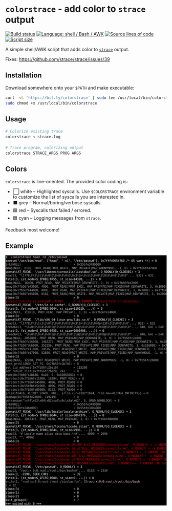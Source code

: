 `colorstrace` - add color to `strace` output
============================================

[![Build status](https://img.shields.io/github/actions/workflow/status/kernc/colorstrace/ci.yml?branch=master&style=for-the-badge)](https://github.com/kernc/colorstrace/actions)
[![Language: shell / Bash / AWK](https://img.shields.io/badge/lang-Shell-peachpuff?style=for-the-badge)](https://github.com/kernc/colorstrace)
[![Source lines of code](https://img.shields.io/endpoint?url=https%3A%2F%2Fghloc.vercel.app%2Fapi%2Fkernc%2Fcolorstrace%2Fbadge?filter=colorstrace%26format=human&style=for-the-badge&label=SLOC&color=skyblue)](https://ghloc.vercel.app/kernc/colorstrace)
[![Script size](https://img.shields.io/github/size/kernc/colorstrace/colorstrace?style=for-the-badge&color=skyblue)](https://github.com/kernc/colorstrace)

A simple shell/AWK script that adds color to
[`strace`](https://strace.io/) output.

Fixes: https://github.com/strace/strace/issues/39

Installation
------------
Download somewhere onto your `$PATH` and make executable:
```sh
curl -vL 'https://bit.ly/colorstrace' | sudo tee /usr/local/bin/colorstrace
sudo chmod +x /usr/local/bin/colorstrace
```

Usage
-----
```sh
# Colorize existing trace
colorstrace < strace.log

# Trace program, colorizing output
colorstrace STRACE_ARGS PROG ARGS
```

Colors
------
`colorstrace` is line-oriented. The provided color coding is:
* ⬜ white – Highlighted syscalls.
  Use `$COLORSTRACE` environment variable to customize the
  list of syscalls you are interested in.
* ⬛ grey – Normal/boring/verbose syscalls.
* 🟥 red – Syscalls that failed / errored.
* 🟦 cyan – Logging messages from `strace`.

Feedback most welcome!

Example
-------
![screenshot](screen.png)
